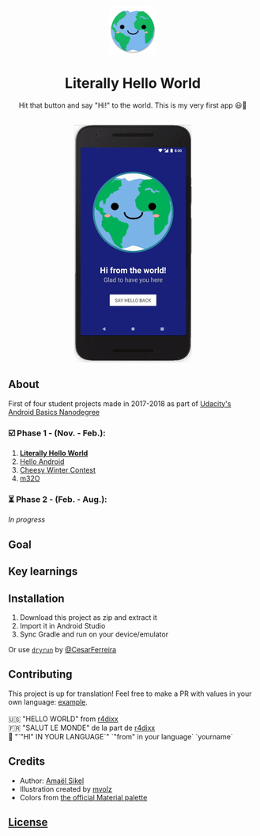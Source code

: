 

<div align="center"><img src="app/src/main/res/mipmap-xhdpi/ic_launcher.png"></div>
<h1 align="center">Literally Hello World</h1>
<p align="center">Hit that button and say "Hi!" to the world. This is my very first app 😃🎉</p>
<br/>
<div align="center"><img src="Screenshots/ezgif-5-51a1b7ecda.gif"></img></div>
<h2>About</h2>
First of four student projects made in 2017-2018 as part of <a href="https://eu.udacity.com/course/android-basics-nanodegree-by-google--nd803" target="_blank">Udacity's Android Basics Nanodegree</a>

<h3>☑️ Phase 1 - (Nov. - Feb.):</h3>

1. <a href="https://github.com/r4dixx/LiterallyHelloWorld"><strong>Literally Hello World</strong></a>
2. <a href="https://github.com/r4dixx/HelloAndroid" target="_blank">Hello Android</a>
3. <a href="https://github.com/r4dixx/CheesyWinterContest" target="_blank">Cheesy Winter Contest</a>
4. <a href="https://github.com/r4dixx/m32O" target="_blank">m32O</a>

<h3>⏳ Phase 2 - (Feb. - Aug.):</h3>

*In progress*
<h2>Goal</h2>
<h2>Key learnings</h2>
<h2>Installation</h2>

1. Download this project as zip and extract it
2. Import it in Android Studio
3. Sync Gradle and run on your device/emulator

Or use <a href="https://github.com/cesarferreira/dryrun" target="_blank">`dryrun`</a> by <a href="https://github.com/cesarferreira" target="_blank">@CesarFerreira</a>

<h2>Contributing</h2>
This project is up for translation! Feel free to make a PR with values in your own language: <a href="app/src/main/res/values-fr" target="_blank">example</a>.  
<br><br>
🇺🇸 "HELLO WORLD" from <a href="https://github.com/r4dixx" target="_blank">r4dixx</a><br/>
🇫🇷 "SALUT LE MONDE" de la part de <a href="https://github.com/r4dixx" target="_blank">r4dixx</a><br/>
👋 "`"HI" IN YOUR LANGUAGE`" `"from" in your language` `yourname`

<h2>Credits</h2>

- Author: <a href="https://twitter.com/r4dixx" target="_blank">Amaël Sikel</a>
- Illustration created by <a href="https://openclipart.org/detail/271128/kawaii-earth" target="_blank">mvolz</a>
- Colors from <a href="https://material.io/guidelines/style/color.html#color-color-palette" target="_blank">the official Material palette

<h2>License</h2>
